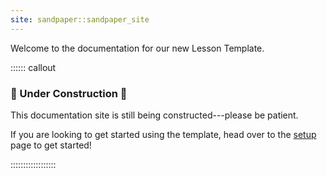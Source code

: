 ```yaml
---
site: sandpaper::sandpaper_site
---
```


Welcome to the documentation for our new Lesson Template. 

:::::: callout

### :construction: Under Construction :construction:

This documentation site is still being constructed---please be patient.

If you are looking to get started using the template, head over to the 
[setup](setup.html) page to get started!

::::::::::::::::::

